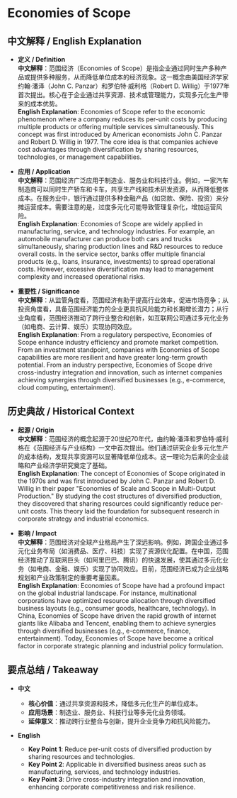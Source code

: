 # Economies of Scope

## 中文解释 / English Explanation

* **定义 / Definition**  
  **中文解释**：范围经济（Economies of Scope）是指企业通过同时生产多种产品或提供多种服务，从而降低单位成本的经济现象。这一概念由美国经济学家约翰·潘泽（John C. Panzar）和罗伯特·威利格（Robert D. Willig）于1977年首次提出。核心在于企业通过共享资源、技术或管理能力，实现多元化生产带来的成本优势。  
  **English Explanation**: Economies of Scope refer to the economic phenomenon where a company reduces its per-unit costs by producing multiple products or offering multiple services simultaneously. This concept was first introduced by American economists John C. Panzar and Robert D. Willig in 1977. The core idea is that companies achieve cost advantages through diversification by sharing resources, technologies, or management capabilities.

* **应用 / Application**  
  **中文解释**：范围经济广泛应用于制造业、服务业和科技行业。例如，一家汽车制造商可以同时生产轿车和卡车，共享生产线和技术研发资源，从而降低整体成本。在服务业中，银行通过提供多种金融产品（如贷款、保险、投资）来分摊运营成本。需要注意的是，过度多元化可能导致管理复杂化，增加运营风险。  
  **English Explanation**: Economies of Scope are widely applied in manufacturing, service, and technology industries. For example, an automobile manufacturer can produce both cars and trucks simultaneously, sharing production lines and R&D resources to reduce overall costs. In the service sector, banks offer multiple financial products (e.g., loans, insurance, investments) to spread operational costs. However, excessive diversification may lead to management complexity and increased operational risks.

* **重要性 / Significance**  
  **中文解释**：从监管角度看，范围经济有助于提高行业效率，促进市场竞争；从投资角度看，具备范围经济能力的企业更具抗风险能力和长期增长潜力；从行业角度看，范围经济推动了跨行业整合和创新，如互联网公司通过多元化业务（如电商、云计算、娱乐）实现协同效应。  
  **English Explanation**: From a regulatory perspective, Economies of Scope enhance industry efficiency and promote market competition. From an investment standpoint, companies with Economies of Scope capabilities are more resilient and have greater long-term growth potential. From an industry perspective, Economies of Scope drive cross-industry integration and innovation, such as internet companies achieving synergies through diversified businesses (e.g., e-commerce, cloud computing, entertainment).

## 历史典故 / Historical Context

* **起源 / Origin**  
  **中文解释**：范围经济的概念起源于20世纪70年代，由约翰·潘泽和罗伯特·威利格在《范围经济与产业结构》一文中首次提出。他们通过研究企业多元化生产的成本结构，发现共享资源可以显著降低单位成本。这一理论为后来的企业战略和产业经济学研究奠定了基础。  
  **English Explanation**: The concept of Economies of Scope originated in the 1970s and was first introduced by John C. Panzar and Robert D. Willig in their paper "Economies of Scale and Scope in Multi-Output Production." By studying the cost structures of diversified production, they discovered that sharing resources could significantly reduce per-unit costs. This theory laid the foundation for subsequent research in corporate strategy and industrial economics.

* **影响 / Impact**  
  **中文解释**：范围经济对全球产业格局产生了深远影响。例如，跨国企业通过多元化业务布局（如消费品、医疗、科技）实现了资源优化配置。在中国，范围经济推动了互联网巨头（如阿里巴巴、腾讯）的快速发展，使其通过多元化业务（如电商、金融、娱乐）实现了协同效应。目前，范围经济已成为企业战略规划和产业政策制定的重要考量因素。  
  **English Explanation**: Economies of Scope have had a profound impact on the global industrial landscape. For instance, multinational corporations have optimized resource allocation through diversified business layouts (e.g., consumer goods, healthcare, technology). In China, Economies of Scope have driven the rapid growth of internet giants like Alibaba and Tencent, enabling them to achieve synergies through diversified businesses (e.g., e-commerce, finance, entertainment). Today, Economies of Scope have become a critical factor in corporate strategic planning and industrial policy formulation.

## 要点总结 / Takeaway

* **中文**  
  - **核心价值**：通过共享资源和技术，降低多元化生产的单位成本。  
  - **应用场景**：制造业、服务业、科技行业等多元化业务领域。  
  - **延伸意义**：推动跨行业整合与创新，提升企业竞争力和抗风险能力。  

* **English**  
  - **Key Point 1**: Reduce per-unit costs of diversified production by sharing resources and technologies.  
  - **Key Point 2**: Applicable in diversified business areas such as manufacturing, services, and technology industries.  
  - **Key Point 3**: Drive cross-industry integration and innovation, enhancing corporate competitiveness and risk resilience.